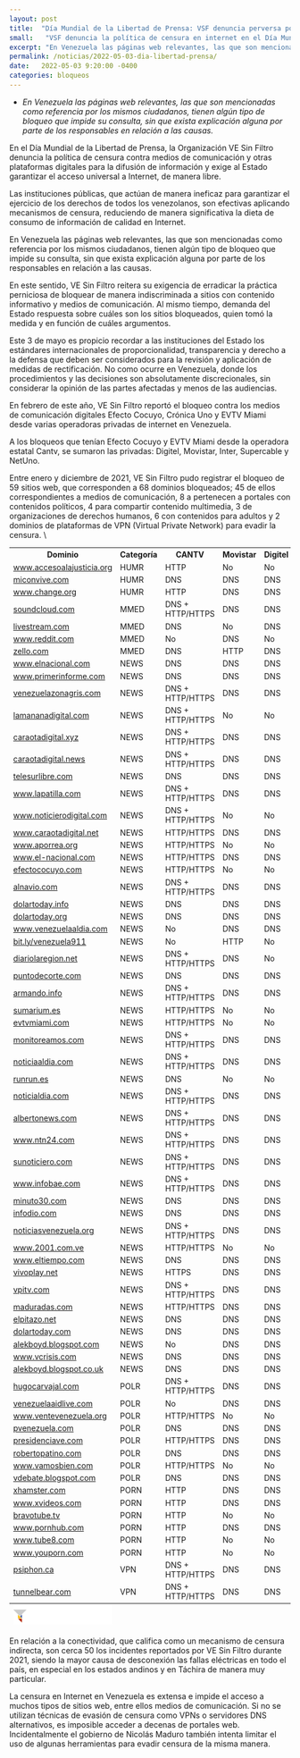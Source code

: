 ```yaml
---
layout: post
title:  "Día Mundial de la Libertad de Prensa: VSF denuncia perversa política de censura contra medios de comunicación y exige garantías para el acceso universal a Internet"
small:   "VSF denuncia la política de censura en internet en el Día Mundial de la Libertad de Prensa"
excerpt: "En Venezuela las páginas web relevantes, las que son mencionadas como referencia por los mismos ciudadanos, tienen algún tipo de bloqueo que impide su consulta, sin que exista explicación alguna por parte de los responsables en relación a las causas"
permalink: /noticias/2022-05-03-dia-libertad-prensa/
date:   2022-05-03 9:20:00 -0400
categories: bloqueos
---
```


- *En Venezuela las páginas web relevantes, las que son mencionadas como referencia por los mismos ciudadanos, tienen algún tipo de bloqueo que impide su consulta, sin que exista explicación alguna por parte de los responsables en relación a las causas.*

En el Día Mundial de la Libertad de Prensa, la Organización VE Sin Filtro denuncia la política de censura contra medios de comunicación y otras plataformas digitales para la difusión de información y exige al Estado garantizar el acceso universal a Internet, de manera libre.

Las instituciones públicas, que actúan de manera ineficaz para garantizar el ejercicio de los derechos de todos los venezolanos, son efectivas aplicando mecanismos de censura, reduciendo de manera significativa la dieta de consumo de información de calidad en Internet.

En Venezuela las páginas web relevantes, las que son mencionadas como referencia por los mismos ciudadanos, tienen algún tipo de bloqueo que impide su consulta, sin que exista explicación alguna por parte de los responsables en relación a las causas.
 
En este sentido, VE Sin Filtro reitera su exigencia de erradicar la práctica perniciosa de bloquear de manera indiscriminada a sitios con contenido informativo y medios de comunicación. Al mismo tiempo, demanda del Estado respuesta sobre cuáles son los sitios bloqueados, quien tomó la medida y en función de cuáles argumentos. 

Este 3 de mayo es propicio recordar a las instituciones del Estado los estándares internacionales de proporcionalidad, transparencia y derecho a la defensa que deben ser considerados para la revisión y aplicación de medidas de rectificación. No como ocurre en Venezuela, donde los procedimientos y las decisiones son absolutamente discrecionales, sin considerar la opinión de las partes afectadas y menos de las audiencias. 

En febrero de este año, VE Sin Filtro reportó el bloqueo contra los medios de comunicación digitales Efecto Cocuyo, Crónica Uno y EVTV Miami desde varias operadoras privadas de internet en Venezuela.

A los bloqueos que tenían Efecto Cocuyo y EVTV Miami desde la operadora estatal Cantv, se sumaron las privadas: Digitel, Movistar, Inter, Supercable y NetUno.

Entre enero y diciembre de 2021, VE Sin Filtro pudo registrar el bloqueo de 59 sitios web, que corresponden a 68 dominios bloqueados; 45 de ellos correspondientes a medios de comunicación, 8 a pertenecen a portales con contenidos políticos, 4 para compartir contenido multimedia, 3 de organizaciones de derechos humanos, 6 con contenidos para adultos y 2 dominios de plataformas de VPN (Virtual Private Network) para evadir la censura.
\
<div class="table-responsive">
<table class="blocklist">
    <tr>
        <th><strong>Dominio</strong></th>
        <th><strong>Categoría</strong></th>
        <th><strong>CANTV</strong></th>
        <th><strong>Movistar</strong></th>
        <th><strong>Digitel</strong></th>
        <th><strong>Inter</strong></th>
        <th><strong>Netuno</strong></th>
        <th><strong>Supercable</strong></th>
    </tr>
    <tr>
        <td><a href="http://www.accesoalajusticia.org">www.accesoalajusticia.org</a></td>
        <td>HUMR</td>
        <td class="block">HTTP</td>
        <td class="accesible">No</td>
        <td class="accesible">No</td>
        <td class="accesible">No</td>
        <td class="accesible">No</td>
        <td class="accesible">No</td>
    </tr>
    <tr>
        <td><a href="http://miconvive.com">miconvive.com</a></td>
        <td>HUMR</td>
        <td class="partial">DNS</td>
        <td class="partial">DNS</td>
        <td class="partial">DNS</td>
        <td class="partial">DNS</td>
        <td class="partial">DNS</td>
        <td class="partial">DNS</td>
    </tr>
    <tr>
        <td><a href="http://www.change.org">www.change.org</a></td>
        <td>HUMR</td>
        <td class="block">HTTP</td>
        <td class="partial">DNS</td>
        <td class="partial">DNS</td>
        <td class="partial">DNS</td>
        <td class="partial">DNS</td>
        <td class="partial">DNS</td>
    </tr>
    <tr>
        <td><a href="http://soundcloud.com">soundcloud.com</a></td>
        <td>MMED</td>
        <td class="http-dns">DNS + HTTP/HTTPS</td>
        <td class="partial">DNS</td>
        <td class="partial">DNS</td>
        <td class="accesible">No</td>
        <td class="partial">DNS</td>
        <td class="partial">DNS</td>
    </tr>
    <tr>
        <td><a href="http://livestream.com">livestream.com</a></td>
        <td>MMED</td>
        <td class="partial">DNS</td>
        <td class="accesible">No</td>
        <td class="partial">DNS</td>
        <td class="partial">DNS</td>
        <td class="partial">DNS</td>
        <td class="partial">DNS</td>
    </tr>
    <tr>
        <td><a href="http://www.reddit.com">www.reddit.com</a></td>
        <td>MMED</td>
        <td class="accesible">No</td>
        <td class="partial">DNS</td>
        <td class="accesible">No</td>
        <td class="accesible">No</td>
        <td class="accesible">No</td>
        <td class="accesible">No</td>
    </tr>
    <tr>
        <td><a href="http://zello.com">zello.com</a></td>
        <td>MMED</td>
        <td class="partial">DNS</td>
        <td class="block">HTTP</td>
        <td class="partial">DNS</td>
        <td class="accesible">No</td>
        <td class="accesible">No</td>
        <td class="accesible">No</td>
    </tr>
    <tr>
        <td><a href="http://www.elnacional.com">www.elnacional.com</a></td>
        <td>NEWS</td>
        <td class="partial">DNS</td>
        <td class="partial">DNS</td>
        <td class="partial">DNS</td>
        <td class="partial">DNS</td>
        <td class="partial">DNS</td>
        <td class="partial">DNS</td>
    </tr>
    <tr>
        <td><a href="http://www.primerinforme.com">www.primerinforme.com</a></td>
        <td>NEWS</td>
        <td class="partial">DNS</td>
        <td class="partial">DNS</td>
        <td class="partial">DNS</td>
        <td class="partial">DNS</td>
        <td class="partial">DNS</td>
        <td class="partial">DNS</td>
    </tr>
    <tr>
        <td><a href="http://venezuelazonagris.com">venezuelazonagris.com</a></td>
        <td>NEWS</td>
        <td class="http-dns">DNS + HTTP/HTTPS</td>
        <td class="partial">DNS</td>
        <td class="partial">DNS</td>
        <td class="partial">DNS</td>
        <td class="partial">DNS</td>
        <td class="partial">DNS</td>
    </tr>
    <tr>
        <td><a href="http://lamananadigital.com">lamananadigital.com</a></td>
        <td>NEWS</td>
        <td class="http-dns">DNS + HTTP/HTTPS</td>
        <td class="accesible">No</td>
        <td class="accesible">No</td>
        <td class="accesible">No</td>
        <td class="accesible">No</td>
        <td class="accesible">No</td>
    </tr>
    <tr>
        <td><a href="http://caraotadigital.xyz">caraotadigital.xyz</a></td>
        <td>NEWS</td>
        <td class="http-dns">DNS + HTTP/HTTPS</td>
        <td class="partial">DNS</td>
        <td class="partial">DNS</td>
        <td class="partial">DNS</td>
        <td class="partial">DNS</td>
        <td class="partial">DNS</td>
    </tr>
    <tr>
        <td><a href="http://caraotadigital.news">caraotadigital.news</a></td>
        <td>NEWS</td>
        <td class="http-dns">DNS + HTTP/HTTPS</td>
        <td class="partial">DNS</td>
        <td class="partial">DNS</td>
        <td class="partial">DNS</td>
        <td class="partial">DNS</td>
        <td class="partial">DNS</td>
    </tr>
    <tr>
        <td><a href="http://telesurlibre.com">telesurlibre.com</a></td>
        <td>NEWS</td>
        <td class="partial">DNS</td>
        <td class="partial">DNS</td>
        <td class="partial">DNS</td>
        <td class="partial">DNS</td>
        <td class="partial">DNS</td>
        <td class="partial">DNS</td>
    </tr>
    <tr>
        <td><a href="http://www.lapatilla.com">www.lapatilla.com</a></td>
        <td>NEWS</td>
        <td class="http-dns">DNS + HTTP/HTTPS</td>
        <td class="partial">DNS</td>
        <td class="partial">DNS</td>
        <td class="partial">DNS</td>
        <td class="partial">DNS</td>
        <td class="partial">DNS</td>
    </tr>
    <tr>
        <td><a href="http://www.noticierodigital.com">www.noticierodigital.com</a></td>
        <td>NEWS</td>
        <td class="http-dns">DNS + HTTP/HTTPS</td>
        <td class="accesible">No</td>
        <td class="accesible">No</td>
        <td class="accesible">No</td>
        <td class="accesible">No</td>
        <td class="accesible">No</td>
    </tr>
    <tr>
        <td><a href="http://www.caraotadigital.net">www.caraotadigital.net</a></td>
        <td>NEWS</td>
        <td class="block">HTTP/HTTPS</td>
        <td class="partial">DNS</td>
        <td class="partial">DNS</td>
        <td class="partial">DNS</td>
        <td class="partial">DNS</td>
        <td class="partial">DNS</td>
    </tr>
    <tr>
        <td><a href="http://www.aporrea.org">www.aporrea.org</a></td>
        <td>NEWS</td>
        <td class="block">HTTP/HTTPS</td>
        <td class="accesible">No</td>
        <td class="accesible">No</td>
        <td class="accesible">No</td>
        <td class="accesible">No</td>
        <td class="accesible">No</td>
    </tr>
    <tr>
        <td><a href="http://www.el-nacional.com">www.el-nacional.com</a></td>
        <td>NEWS</td>
        <td class="block">HTTP/HTTPS</td>
        <td class="partial">DNS</td>
        <td class="partial">DNS</td>
        <td class="partial">DNS</td>
        <td class="partial">DNS</td>
        <td class="partial">DNS</td>
    </tr>
        <tr>
        <td><a href="http://efectococuyo.com">efectococuyo.com</a></td>
        <td>NEWS</td>
        <td class="block">HTTP/HTTPS</td>
        <td class="accesible">No</td>
        <td class="accesible">No</td>
        <td class="accesible">No</td>
        <td class="accesible">No</td>
        <td class="partial">DNS</td>
    </tr>
    <tr>
        <td><a href="http://alnavio.com">alnavio.com</a></td>
        <td>NEWS</td>
        <td class="http-dns">DNS + HTTP/HTTPS</td>
        <td class="partial">DNS</td>
        <td class="partial">DNS</td>
        <td class="partial">DNS</td>
        <td class="partial">DNS</td>
        <td class="partial">DNS</td>
    </tr>
    <tr>
        <td><a href="http://dolartoday.info">dolartoday.info</td>
        <td>NEWS</td>
        <td class="partial">DNS</td>
        <td class="partial">DNS</td>
        <td class="partial">DNS</td>
        <td class="partial">DNS</td>
        <td class="partial">DNS</td>
        <td class="partial">DNS</td>
    </tr>
    <tr>
        <td><a href="http://dolartoday.org">dolartoday.org</a></td>
        <td>NEWS</td>
        <td class="partial">DNS</td>
        <td class="partial">DNS</td>
        <td class="partial">DNS</td>
        <td class="partial">DNS</td>
        <td class="partial">DNS</td>
        <td class="partial">DNS</td>
    </tr>
    <tr>
        <td><a href="http://www.venezuelaaldia.com">www.venezuelaaldia.com</a></td>
        <td>NEWS</td>
        <td class="accesible">No</td>
        <td class="partial">DNS</td>
        <td class="partial">DNS</td>
        <td class="partial">DNS</td>
        <td class="partial">DNS</td>
        <td class="accesible">No</td>
    </tr>
    <tr>
        <td><a href="http://bit.ly/venezuela911">bit.ly/venezuela911</a></td>
        <td>NEWS</td>
        <td class="accesible">No</td>
        <td class="block">HTTP</td>
        <td class="accesible">No</td>
        <td class="accesible">No</td>
        <td class="accesible">No</td>
        <td class="accesible">No</td>
    </tr>
    <tr>
        <td><a href="http://diariolaregion.net">diariolaregion.net</a></td>
        <td>NEWS</td>
        <td class="http-dns">DNS + HTTP/HTTPS</td>
        <td class="partial">DNS</td>
        <td class="accesible">No</td>
        <td class="partial">DNS</td>
        <td class="partial">DNS</td>
        <td class="partial">DNS</td>
    </tr>
    <tr>
        <td><a href="http://puntodecorte.com">puntodecorte.com</a></td>
        <td>NEWS</td>
        <td class="partial">DNS</td>
        <td class="partial">DNS</td>
        <td class="partial">DNS</td>
        <td class="partial">DNS</td>
        <td class="partial">DNS</td>
        <td class="partial">DNS</td>
    </tr>
    <tr>
        <td><a href="http://armando.info">armando.info</td>
        <td>NEWS</td>
        <td class="http-dns">DNS + HTTP/HTTPS</td>
        <td class="partial">DNS</td>
        <td class="partial">DNS</td>
        <td class="partial">DNS</td>
        <td class="accesible">No</td>
        <td class="partial">DNS</td>
    </tr>
    <tr>
        <td><a href="http://sumarium.es">sumarium.es</td>
        <td>NEWS</td>
        <td class="block">HTTP/HTTPS</td>
        <td class="accesible">No</td>
        <td class="accesible">No</td>
        <td class="accesible">No</td>
        <td class="accesible">No</td>
        <td class="accesible">No</td>
    </tr>
    <tr>
        <td><a href="http://evtvmiami.com">evtvmiami.com</a></td>
        <td>NEWS</td>
        <td class="block">HTTP/HTTPS</td>
        <td class="accesible">No</td>
        <td class="accesible">No</td>
        <td class="accesible">No</td>
        <td class="accesible">No</td>
        <td class="accesible">No</td>
    </tr>
    <tr>
        <td><a href="http://monitoreamos.com">monitoreamos.com</a></td>
        <td>NEWS</td>
        <td class="http-dns">DNS + HTTP/HTTPS</td>
        <td class="partial">DNS</td>
        <td class="partial">DNS</td>
        <td class="partial">DNS</td>
        <td class="partial">DNS</td>
        <td class="partial">DNS</td>
    </tr>
    <tr>
        <td><a href="http://noticiaaldia.com">noticiaaldia.com</a></td>
        <td>NEWS</td>
        <td class="http-dns">DNS + HTTP/HTTPS</td>
        <td class="partial">DNS</td>
        <td class="partial">DNS</td>
        <td class="accesible">No</td>
        <td class="partial">DNS</td>
        <td class="partial">DNS</td>
    </tr>
    <tr>
        <td><a href="http://runrun.es">runrun.es</td>
        <td>NEWS</td>
        <td class="partial">DNS</td>
        <td class="accesible">No</td>
        <td class="accesible">No</td>
        <td class="accesible">No</td>
        <td class="partial">DNS</td>
        <td class="accesible">No</td>
    </tr>
    <tr>
        <td><a href="http://noticialdia.com">noticialdia.com</a></td>
        <td>NEWS</td>
        <td class="http-dns">DNS + HTTP/HTTPS</td>
        <td class="partial">DNS</td>
        <td class="partial">DNS</td>
        <td class="partial">DNS</td>
        <td class="partial">DNS</td>
        <td class="partial">DNS</td>
    </tr>
    <tr>
        <td><a href="http://albertonews.com">albertonews.com</a></td>
        <td>NEWS</td>
        <td class="http-dns">DNS + HTTP/HTTPS</td>
        <td class="partial">DNS</td>
        <td class="partial">DNS</td>
        <td class="partial">DNS</td>
        <td class="partial">DNS</td>
        <td class="partial">DNS</td>
    </tr>
    <tr>
        <td><a href="http://www.ntn24.com">www.ntn24.com</a></td>
        <td>NEWS</td>
        <td class="http-dns">DNS + HTTP/HTTPS</td>
        <td class="partial">DNS</td>
        <td class="partial">DNS</td>
        <td class="partial">DNS</td>
        <td class="partial">DNS</td>
        <td class="partial">DNS</td>
    </tr>
    <tr>
        <td><a href="http://sunoticiero.com">sunoticiero.com</a></td>
        <td>NEWS</td>
        <td class="http-dns">DNS + HTTP/HTTPS</td>
        <td class="partial">DNS</td>
        <td class="partial">DNS</td>
        <td class="partial">DNS</td>
        <td class="partial">DNS</td>
        <td class="partial">DNS</td>
    </tr>
    <tr>
        <td><a href="http://www.infobae.com">www.infobae.com</a></td>
        <td>NEWS</td>
        <td class="http-dns">DNS + HTTP/HTTPS</td>
        <td class="partial">DNS</td>
        <td class="partial">DNS</td>
        <td class="partial">DNS</td>
        <td class="partial">DNS</td>
        <td class="partial">DNS</td>
    </tr>
    <tr>
        <td><a href="http://minuto30.com">minuto30.com</a></td>
        <td>NEWS</td>
        <td class="partial">DNS</td>
        <td class="partial">DNS</td>
        <td class="partial">DNS</td>
        <td class="partial">DNS</td>
        <td class="partial">DNS</td>
        <td class="partial">DNS</td>
    </tr>
    <tr>
        <td><a href="http://infodio.com">infodio.com</a></td>
        <td>NEWS</td>
        <td class="partial">DNS</td>
        <td class="partial">DNS</td>
        <td class="partial">DNS</td>
        <td class="partial">DNS</td>
        <td class="partial">DNS</td>
        <td class="partial">DNS</td>
    </tr>
    <tr>
        <td><a href="http://noticiasvenezuela.org">noticiasvenezuela.org</a></td>
        <td>NEWS</td>
        <td class="http-dns">DNS + HTTP/HTTPS</td>
        <td class="partial">DNS</td>
        <td class="partial">DNS</td>
        <td class="partial">DNS</td>
        <td class="partial">DNS</td>
        <td class="partial">DNS</td>
    </tr>
        <tr>
        <td><a href="http://www.2001.com.ve">www.2001.com.ve</a></td>
        <td>NEWS</td>
        <td class="block">HTTP/HTTPS</td>
        <td class="accesible">No</td>
        <td class="accesible">No</td>
        <td class="accesible">No</td>
        <td class="accesible">No</td>
        <td class="accesible">No</td>
    </tr>
    <tr>
        <td><a href="http://www.eltiempo.com">www.eltiempo.com</a></td>
        <td>NEWS</td>
        <td class="partial">DNS</td>
        <td class="partial">DNS</td>
        <td class="partial">DNS</td>
        <td class="partial">DNS</td>
        <td class="partial">DNS</td>
        <td class="partial">DNS</td>
    </tr>
    <tr>
        <td><a href="http://vivoplay.net">vivoplay.net</a></td>
        <td>NEWS</td>
        <td class="block">HTTPS</td>
        <td class="partial">DNS</td>
        <td class="partial">DNS</td>
        <td class="partial">DNS</td>
        <td class="partial">DNS</td>
        <td class="accesible">No</td>
    </tr>
    <tr>
        <td><a href="http://vpitv.com">vpitv.com</a></td>
        <td>NEWS</td>
        <td class="http-dns">DNS + HTTP/HTTPS</td>
        <td class="partial">DNS</td>
        <td class="partial">DNS</td>
        <td class="partial">DNS</td>
        <td class="partial">DNS</td>
        <td class="partial">DNS</td>
    </tr>
    <tr>
        <td><a href="http://maduradas.com">maduradas.com</a></td>
        <td>NEWS</td>
        <td class="block">HTTP/HTTPS</td>
        <td class="partial">DNS</td>
        <td class="partial">DNS</td>
        <td class="accesible">No</td>
        <td class="partial">DNS</td>
        <td class="accesible">No</td>
    </tr>
    <tr>
        <td><a href="http://elpitazo.net">elpitazo.net</a></td>
        <td>NEWS</td>
        <td class="partial">DNS</td>
        <td class="partial">DNS</td>
        <td class="partial">DNS</td>
        <td class="partial">DNS</td>
        <td class="partial">DNS</td>
        <td class="partial">DNS</td>
    </tr>
    <tr>
        <td><a href="http://dolartoday.com">dolartoday.com</a></td>
        <td>NEWS</td>
        <td class="partial">DNS</td>
        <td class="partial">DNS</td>
        <td class="partial">DNS</td>
        <td class="partial">DNS</td>
        <td class="partial">DNS</td>
        <td class="partial">DNS</td>
    </tr>
    <tr>
        <td><a href="http://alekboyd.blogspot.com">alekboyd.blogspot.com</a></td>
        <td>NEWS</td>
        <td class="accesible">No</td>
        <td class="partial">DNS</td>
        <td class="partial">DNS</td>
        <td class="accesible">No</td>
        <td class="partial">DNS</td>
        <td class="partial">DNS</td>
    </tr>
    <tr>
        <td><a href="http://www.vcrisis.com">www.vcrisis.com</a></td>
        <td>NEWS</td>
        <td class="partial">DNS</td>
        <td class="partial">DNS</td>
        <td class="partial">DNS</td>
        <td class="partial">DNS</td>
        <td class="partial">DNS</td>
        <td class="partial">DNS</td>
    </tr>
    <tr>
        <td><a href="http://alekboyd.blogspot.co.uk">alekboyd.blogspot.co.uk</a></td>
        <td>NEWS</td>
        <td class="partial">DNS</td>
        <td class="partial">DNS</td>
        <td class="partial">DNS</td>
        <td class="accesible">No</td>
        <td class="partial">DNS</td>
        <td class="partial">DNS</td>
    </tr>
    <tr>
        <td><a href="http://hugocarvajal.com">hugocarvajal.com</a></td>
        <td>POLR</td>
        <td class="http-dns">DNS + HTTP/HTTPS</td>
        <td class="partial">DNS</td>
        <td class="partial">DNS</td>
        <td class="partial">DNS</td>
        <td class="partial">DNS</td>
        <td class="partial">DNS</td>
    </tr>
        <tr>
        <td><a href="http://venezuelaaidlive.com">venezuelaaidlive.com</a></td>
        <td>POLR</td>
        <td class="accesible">No</td>
        <td class="partial">DNS</td>
        <td class="partial">DNS</td>
        <td class="partial">DNS</td>
        <td class="partial">DNS</td>
        <td class="partial">DNS</td>
    </tr>
    <tr>
        <td><a href="http://www.ventevenezuela.org">www.ventevenezuela.org</a></td>
        <td>POLR</td>
        <td class="block">HTTP/HTTPS</td>
        <td class="accesible">No</td>
        <td class="accesible">No</td>
        <td class="accesible">No</td>
        <td class="accesible">No</td>
        <td class="accesible">No</td>
    </tr>
    <tr>
        <td><a href="http://pvenezuela.com">pvenezuela.com</a></td>
        <td>POLR</td>
        <td class="partial">DNS</td>
        <td class="partial">DNS</td>
        <td class="partial">DNS</td>
        <td class="partial">DNS</td>
        <td class="partial">DNS</td>
        <td class="partial">DNS</td>
    </tr>
    <tr>
        <td><a href="http://presidenciave.com">presidenciave.com</a></td>
        <td>POLR</td>
        <td class="block">HTTP/HTTPS</td>
        <td class="partial">DNS</td>
        <td class="partial">DNS</td>
        <td class="partial">DNS</td>
        <td class="partial">DNS</td>
        <td class="partial">DNS</td>
    </tr>
    <tr>
        <td><a href="http://robertopatino.com">robertopatino.com</a></td>
        <td>POLR</td>
        <td class="partial">DNS</td>
        <td class="partial">DNS</td>
        <td class="partial">DNS</td>
        <td class="partial">DNS</td>
        <td class="partial">DNS</td>
        <td class="partial">DNS</td>
    </tr>
    <tr>
        <td><a href="http://www.vamosbien.com">www.vamosbien.com</a></td>
        <td>POLR</td>
        <td class="block">HTTP/HTTPS</td>
        <td class="accesible">No</td>
        <td class="accesible">No</td>
        <td class="accesible">No</td>
        <td class="accesible">No</td>
        <td class="accesible">No</td>
    </tr>
    <tr>
        <td><a href="http://vdebate.blogspot.com">vdebate.blogspot.com</a></td>
        <td>POLR</td>
        <td class="partial">DNS</td>
        <td class="partial">DNS</td>
        <td class="partial">DNS</td>
        <td class="partial">DNS</td>
        <td class="partial">DNS</td>
        <td class="partial">DNS</td>
    </tr>
    <tr>
        <td><a href="http://xhamster.com">xhamster.com</a></td>
        <td>PORN</td>
        <td class="block">HTTP</td>
        <td class="partial">DNS</td>
        <td class="partial">DNS</td>
        <td class="accesible">No</td>
        <td class="partial">DNS</td>
        <td class="partial">DNS</td>
    </tr>
    <tr>
        <td><a href="http://www.xvideos.com">www.xvideos.com</a></td>
        <td>PORN</td>
        <td class="block">HTTP</td>
        <td class="partial">DNS</td>
        <td class="partial">DNS</td>
        <td class="partial">DNS</td>
        <td class="partial">DNS</td>
        <td class="partial">DNS</td>
    </tr>
    <tr>
        <td><a href="http://bravotube.tv">bravotube.tv</a></td>
        <td>PORN</td>
        <td class="block">HTTP</td>
        <td class="accesible">No</td>
        <td class="accesible">No</td>
        <td class="accesible">No</td>
        <td class="accesible">No</td>
        <td class="accesible">No</td>
    </tr>
    <tr>
        <td><a href="http://www.pornhub.com">www.pornhub.com</a></td>
        <td>PORN</td>
        <td class="block">HTTP</td>
        <td class="partial">DNS</td>
        <td class="partial">DNS</td>
        <td class="partial">DNS</td>
        <td class="partial">DNS</td>
        <td class="accesible">No</td>
    </tr>
    <tr>
        <td><a href="http://www.tube8.com">www.tube8.com</a></td>
        <td>PORN</td>
        <td class="block">HTTP</td>
        <td class="accesible">No</td>
        <td class="accesible">No</td>
        <td class="accesible">No</td>
        <td class="accesible">No</td>
        <td class="accesible">No</td>
    </tr>
    <tr>
        <td><a href="http://www.youporn.com">www.youporn.com</a></td>
        <td>PORN</td>
        <td class="block">HTTP</td>
        <td class="accesible">No</td>
        <td class="accesible">No</td>
        <td class="accesible">No</td>
        <td class="accesible">No</td>
        <td class="accesible">No</td>
    </tr>
    <tr>
        <td><a href="http://psiphon.ca">psiphon.ca</td>
        <td>VPN</td>
        <td class="http-dns">DNS + HTTP/HTTPS</td>
        <td class="partial">DNS</td>
        <td class="partial">DNS</td>
        <td class="partial">DNS</td>
        <td class="partial">DNS</td>
        <td class="partial">DNS</td>
    </tr>
    <tr>
        <td><a href="http://tunnelbear.com">tunnelbear.com</a></td>
        <td>VPN</td>
        <td class="http-dns">DNS + HTTP/HTTPS</td>
        <td class="partial">DNS</td>
        <td class="partial">DNS</td>
        <td class="partial">DNS</td>
        <td class="partial">DNS</td>
        <td class="partial">DNS</td>
    </tr>
    <tfoot>
        <tr>
            <td>
            <img src="/res/VeSinFiltro-long.svg" />
            </td>
            <td></td>
            <td></td>
            <td></td>
            <td></td>
            <td></td>
            <td></td>
            <td class="social">
            @VEsinFiltro<br>
            vesinfiltro.com
            </td>
        </tr>
    </tfoot>
    </table>
    </div class="table-responsive">
    
En relación a la conectividad, que califica como un mecanismo de censura indirecta, son cerca 50 los incidentes reportados por VE Sin Filtro durante 2021, siendo la mayor causa de desconexión las fallas eléctricas en todo el país, en especial en los estados andinos y en Táchira de manera muy particular. 

La censura en Internet en Venezuela es extensa e impide el acceso a muchos tipos de sitios web, entre ellos medios de comunicación. Si no se utilizan técnicas de evasión de censura como VPNs o servidores DNS alternativos, es imposible acceder a decenas de portales web. Incidentalmente el gobierno de Nicolás Maduro también intenta limitar el uso de algunas herramientas para evadir censura de la misma manera.
